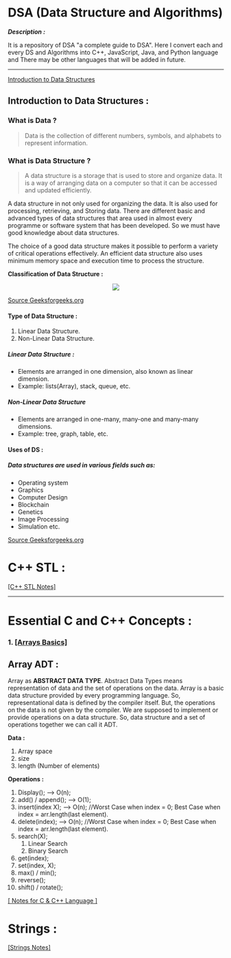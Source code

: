 # DSA (Data Structure and Algorithms)

***Description :*** 

It is a repository of DSA "a complete guide to DSA". Here I convert each and every DS and Algorithms into C++, JavaScript, Java, and Python language and There may be other languages that will be added in future.

---


[Introduction to Data Structures](#introduction-to-data-structures)


## Introduction to Data Structures :
### What is Data ?

> Data is the collection of different numbers, symbols, and alphabets to represent information.

### What is Data Structure ?
> A data structure is a storage that is used to store and organize data. It is a way of arranging data on a computer so that it can be accessed and updated efficiently.

A data structure in not only used for organizing the data. It is also used for processing, retrieving, and Storing data. There are different basic and advanced types of data structures that area used in almost every programme or software system that has been developed. So we must have good knowledge about data structures.

The choice of a good data structure makes it possible to perform a variety of critical operations effectively. An efficient data structure also uses minimum memory space and execution time to process the structure.

**Classification of Data Structure :**

<div style ="text-align:center">

![](https://media.geeksforgeeks.org/wp-content/uploads/20220520182504/ClassificationofDataStructure-660x347.jpg)

</div>

[Source Geeksforgeeks.org](https://www.geeksforgeeks.org/data-structures/)

#### Type of Data Structure :
1. Linear Data Structure.
2. Non-Linear Data Structure.

##### Linear Data Structure :
- Elements are arranged in one dimension, also known as linear dimension.
- Example: lists(Array), stack, queue, etc.

##### Non-Linear Data Structure

- Elements are arranged in one-many, many-one and many-many dimensions.
- Example: tree, graph, table, etc.

#### Uses of DS :

##### Data structures are used in various fields such as:

- Operating system
- Graphics
- Computer Design
- Blockchain
- Genetics
- Image Processing
- Simulation etc.

[Source Geeksforgeeks.org](https://www.geeksforgeeks.org/introduction-to-data-structures/?ref=lbp)

# C++ STL :

[[C++ STL Notes]](C%2B%2B%20STL/CppSTL-notes.md)

---

# Essential C and C++ Concepts :


### 1. [[Arrays Basics]](/01_Array_ADT/Array_ADT-Notes.md)

## Array ADT :

Array as **ABSTRACT DATA TYPE**. Abstract Data Types means representation of data and the set of operations on the data. Array is a basic data structure provided by every programming language. So, representational data is defined by the compiler itself. But, the operations on the data is not given by the compiler. We are supposed to implement or provide operations on a data structure.
So, data structure and a set of operations together we can call it ADT.

**Data :**

1. Array space
2. size
3. length (Number of elements)

**Operations :**

1. Display();           --> O(n);
2. add() / append();    --> O(1);
3. insert(index X);     --> O(n);   //Worst Case when index = 0; Best Case when index = arr.length(last element).
4. delete(index);       --> O(n);   //Worst Case when index = 0; Best Case when index = arr.length(last element).
5. search(X);           
   1. Linear Search
   2. Binary Search
6. get(index);
7. set(index, X);
8. max() / min();
9.  reverse();
10. shift() / rotate();

[[ Notes for C & C++ Language ]](./01_Array_ADT/README.md)

# Strings :

[[Strings Notes]](03-Strings/Strings.md)


